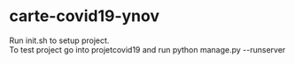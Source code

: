 # carte-covid19-ynov
Run init.sh to setup project.  
To test project go into projetcovid19 and run python manage.py --runserver

